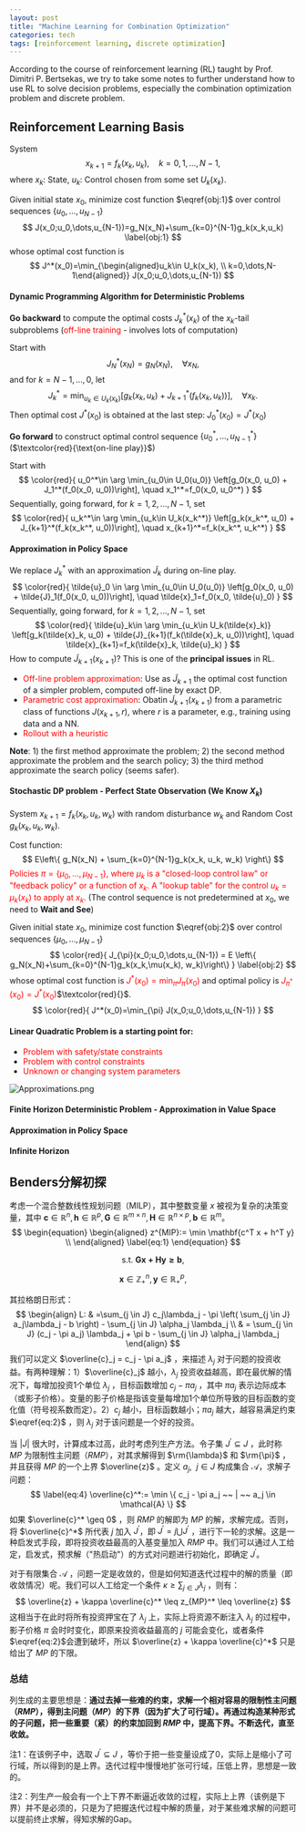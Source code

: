 ```yaml
---
layout: post
title: "Machine Learning for Combination Optimization"
categories: tech
tags: [reinforcement learning, discrete optimization]
---
```




According to the course of reinforcement learning (RL) taught by Prof. Dimitri P. Bertsekas, we try to take some notes to further understand how to use RL to solve decision problems, especially the combination optimization problem and discrete problem.



## Reinforcement Learning Basis

System
$$
x_{k+1}=f_k(x_k,u_k), \quad k=0,1,\dots,N-1,
$$
where $x_k$: State, $u_k$: Control chosen from some set $U_k(x_k)$.

Given initial state $x_0$, minimize cost function $\eqref{obj:1}$ over control sequences $\{u_0,\dots,u_{N-1}\}$
$$
J(x_0;u_0,\dots,u_{N-1})=g_N(x_N)+\sum_{k=0}^{N-1}g_k(x_k,u_k)
\label{obj:1}
$$
whose optimal cost function is
$$
J^*(x_0)=\min_{\begin{aligned}u_k\in U_k(x_k), \\ k=0,\dots,N-1\end{aligned}} J(x_0;u_0,\dots,u_{N-1})
$$

#### Dynamic Programming Algorithm for Deterministic Problems

**Go backward** to compute the optimal costs $J_k^*(x_k)$ of the $x_k$-tail subproblems (<font color="red">off-line training</font> - involves lots of computation)  

 Start with 
$$
J_N^*(x_N)=g_N(x_N), \quad \forall x_N,
$$
and for $k=N-1,\dots,0$, let
$$
J_k^* = \min_{u_k\in U_k(x_k)}\left[g_k(x_k, u_k) + J_{k+1}^*(f_k(x_k, u_k))\right], \quad \forall x_k.
$$
Then optimal cost $J^*(x_0)$ is obtained at the last step: $J_0^*(x_0)=J^*(x_0)$

**Go forward** to construct optimal control sequence $\{u_0^*,\dots,u_{N-1}^*\}$ ($\textcolor{red}{\text{on-line play}}$)

Start with
$$
\color{red}{
u_0^*\in \arg \min_{u_0\in U_0(u_0)} \left[g_0(x_0, u_0) + J_1^*(f_0(x_0, u_0))\right], \quad x_1^*=f_0(x_0, u_0^*)
}
$$
Sequentially, going forward, for $k=1,2,\dots,N-1$, set
$$
\color{red}{
u_k^*\in \arg \min_{u_k\in U_k(x_k^*)} \left[g_k(x_k^*, u_0) + J_{k+1}^*(f_k(x_k^*, u_0))\right], \quad x_{k+1}^*=f_k(x_k^*, u_k^*)
}
$$

#### Approximation in Policy Space

We replace $J_k^*$ with an approximation $\tilde{J}_k$ during on-line play.
$$
\color{red}{
\tilde{u}_0 \in \arg \min_{u_0\in U_0(u_0)} \left[g_0(x_0, u_0) + \tilde{J}_1(f_0(x_0, u_0))\right], \quad \tilde{x}_1=f_0(x_0, \tilde{u}_0)
}
$$
Sequentially, going forward, for $k=1,2,\dots,N-1$, set
$$
\color{red}{
\tilde{u}_k\in \arg \min_{u_k\in U_k(\tilde{x}_k)} \left[g_k(\tilde{x}_k, u_0) + \tilde{J}_{k+1}(f_k(\tilde{x}_k, u_0))\right], \quad \tilde{x}_{k+1}=f_k(\tilde{x}_k, \tilde{u}_k)
}
$$
How to compute $\tilde{J}_{k+1}(x_{k+1})$? This is one of the **principal issues** in RL.

- <font color="red">Off-line problem approximation</font>: Use as $\tilde{J}_{k+1}$ the optimal cost function of a simpler problem, computed off-line by exact DP.
- <font color="red">Parametric cost approximation</font>: Obatin $\tilde{J}_{k+1}(x_{k+1})$ from a parametric class of functions $J(x_{k+1}, r)$, where $r$ is a parameter, e.g., training using data and a NN.
- <font color="red">Rollout with a heuristic</font>

**Note**: 1) the first method approximate the problem; 2) the second method approximate the problem and the search policy; 3) the third method approximate the search policy (seems safer).



#### Stochastic DP problem - Perfect State Observation (We Know $X_k$)

System $x_{k+1}=f_k(x_k, u_k, w_k)$ with random disturbance $w_k$ and Random Cost $g_k(x_k, u_k, w_k)$.

Cost function:
$$
E\left\{ g_N(x_N) + \sum_{k=0}^{N-1}g_k(x_k, u_k, w_k) \right\}
$$
<font color="red">Policies $\pi=\{\mu_0, \dots, \mu_{N-1}\}$, where $\mu_k$ is a "closed-loop control law" or "feedback policy" or a function of $x_k$. A "lookup table" for the control $u_k=\mu_k(x_k)$ to apply at $x_k$.</font> (The control sequence is not predetermined at $x_0$, we need to **Wait and See**)

Given initial state $x_0$, minimize cost function $\eqref{obj:2}$ over control sequences $\{\mu_0,\dots,\mu_{N-1}\}$
$$
\color{red}{
J_{\pi}(x_0;u_0,\dots,u_{N-1}) = E \left\{ g_N(x_N)+\sum_{k=0}^{N-1}g_k(x_k,\mu(x_k), w_k)\right\}
}
\label{obj:2}
$$
whose optimal cost function is <font color="red">$J^*(x_0)=\min_{\pi} J_{\pi}(x_0)$</font> and optimal policy is <font color="red">$J_{\pi^*}(x_0)=J^*(x_0)$</font>$\textcolor{red}{}$.
$$
\color{red}{
J^*(x_0)=\min_{\pi} J(x_0;u_0,\dots,u_{N-1})
}
$$

#### Linear Quadratic Problem is a starting point for:

- <font color="red">Problem with safety/state constraints</font>
- <font color="red">Problem with control constraints</font>
- <font color="red">Unknown or changing system parameters</font>



![Approximations.png](https://s2.loli.net/2024/03/10/RBOCvYDESidATu7.png)

















#### Finite Horizon Deterministic Problem - Approximation in Value Space



#### Approximation in Policy Space



#### Infinite Horizon



## Benders分解初探

考虑一个混合整数线性规划问题（MILP），其中整数变量 $x$ 被视为复杂的决策变量，其中 $\mathbf{c} \in \mathbb{R}^n, \mathbf{h} \in \mathbb{R}^p, \mathbf{G} \in \mathbb{R}^{m \times n}, \mathbf{H} \in \mathbb{R}^{n \times p}, \mathbf{b} \in \mathbb{R}^m$。
$$
\begin{equation}
	\begin{aligned}
		z^{MIP}:= \min \mathbf{c^T x + h^T y} \\
	\end{aligned}
	\label{eq:1}
\end{equation}
$$

$$
\text{s.t. } \mathbf{Gx + Hy \geq b},
\label{eq:2}
$$

$$
\label{eq:3}
\mathbf{x} \in \mathbb{Z}^n_+, \mathbf{y} \in \mathbb{R}^p_+,
$$

其拉格朗日形式：
$$
\begin{align}
L: & =\sum_{j \in J} c_j\lambda_j - \pi \left( \sum_{j \in J} a_j\lambda_j - b \right) - \sum_{j \in J} \alpha_j \lambda_j \\
& = \sum_{j \in J} (c_j - \pi a_j) \lambda_j + \pi b - \sum_{j \in J} \alpha_j \lambda_j
\end{align}
$$
我们可以定义 $\overline{c}_j = c_j - \pi a_j$ ，来描述 $\lambda_j$ 对于问题的投资收益。有两种理解：1）$\overline{c}_j$ 越小，$\lambda_j$ 投资收益越高，即在最优解的情况下，每增加投资1个单位 $\lambda_j$ ，目标函数增加 $c_j-\pi a_j$ ，其中 $\pi a_j$ 表示边际成本（或影子价格）。变量的影子价格是指该变量每增加1个单位所导致的目标函数的变化值（符号视系数而定）。2）$c_j$ 越小，目标函数越小；$\pi a_j$ 越大，越容易满足约束 $\eqref{eq:2}$ ，则 $\lambda_j$ 对于该问题是一个好的投资。

当 $|J|$ 很大时，计算成本过高，此时考虑列生产方法。令子集 $J^{'} \subseteq J$ ，此时称 $MP$ 为限制性主问题（$RMP$），对其求解得到 $\rm{\lambda}$ 和 $\rm{\pi}$ ，并且获得 $MP$ 的一个上界 $\overline{z}$ 。定义 $a_j,~~j \in J$ 构成集合 $\mathcal{A}$，求解子问题：
$$
\label{eq:4}
\overline{c}^*:= \min \{ c_j - \pi a_j ~~ | ~~ a_j \in \mathcal{A} \}
$$
如果 $\overline{c}^* \geq 0$ ，则 $RMP$ 的解即为 $MP$ 的解，求解完成。否则，将 $\overline{c}^*$ 所代表 $j$ 加入 $J^{'}$，即 $J^{'} = j \bigcup J^{'}$ ，进行下一轮的求解。这是一种启发式手段，即将投资收益最高的入基变量加入 $RMP$ 中。我们可以通过人工给定，启发式，预求解（"热启动"）的方式对问题进行初始化，即确定 $J^{'}$。

对于有限集合 $\mathcal{A}$ ，问题一定是收敛的，但是如何知道迭代过程中的解的质量（即收敛情况）呢。我们可以人工给定一个条件 $\kappa \geq \sum_{j \in J} \lambda_j$ ，则有：
$$
\overline{z} + \kappa \overline{c}^* \leq z_{MP}^* \leq \overline{z}
$$
这相当于在此时将所有投资押宝在了 $\lambda_j$ 上，实际上将资源不断注入 $\lambda_j$ 的过程中，影子价格 $\pi$ 会时时变化，即原来投资收益最高的 $j$ 可能会变化，或者条件 $\eqref{eq:2}$会遭到破坏，所以 $\overline{z} + \kappa \overline{c}^*$ 只是给出了 $MP$ 的下限。



### 总结

列生成的主要思想是：**通过去掉一些难的约束，求解一个相对容易的限制性主问题（$RMP$），得到主问题（$MP$）的下界（因为扩大了可行域）。再通过构造某种形式的子问题，把一些重要（紧）的约束加回到 $RMP$ 中，提高下界。不断迭代，直至收敛。**

注1：在该例子中，选取 $J^{'} \subseteq J$ ，等价于把一些变量设成了0，实际上是缩小了可行域，所以得到的是上界。迭代过程中慢慢地扩张可行域，压低上界，思想是一致的。

注2：列生产一般会有一个上下界不断逼近收敛的过程，实际上上界（该例是下界）并不是必须的，只是为了把握迭代过程中解的质量，对于某些难求解的问题可以提前终止求解，得知求解的Gap。
